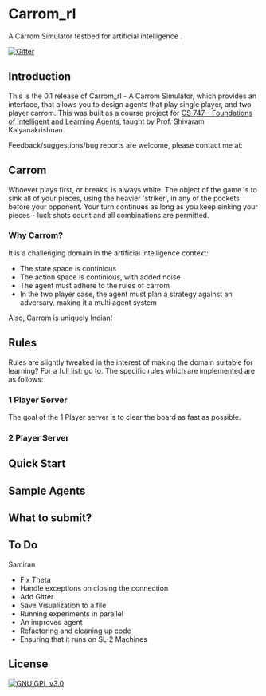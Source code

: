 Carrom_rl
=========
A Carrom Simulator testbed for artificial intelligence .

[![Gitter](https://badges.gitter.im/Carrom_rl/Lobby.svg)](https://gitter.im/Carrom_rl/Lobby?utm_source=badge&utm_medium=badge&utm_campaign=pr-badge&utm_content=body_badge)

## Introduction

This is the 0.1 release of Carrom_rl - A Carrom Simulator, which provides an interface, that allows you to design agents that play single player, and two player carrom. This was built as a course project for [CS 747 - Foundations of Intelligent and Learning Agents](https://www.cse.iitb.ac.in/~shivaram/teaching/cs747-a2016/index.html), taught by Prof. Shivaram Kalyanakrishnan.

Feedback/suggestions/bug reports are welcome, please contact me at:

## Carrom

Whoever plays first, or breaks, is always white. The object of the game is to sink all of your pieces, using the heavier 'striker', in any of the pockets before your opponent. Your turn continues as long as you keep sinking your pieces - luck shots count and all combinations are permitted.


### Why Carrom? 

It is a challenging domain in the artificial intelligence context:

- The state space  is continious
- The action space is continious, with added noise
- The agent must adhere to the rules of carrom
- In the two player case, the agent must plan a strategy against an adversary, making it a multi agent system

Also, Carrom is uniquely Indian!

## Rules
Rules are slightly tweaked in the interest of making the domain suitable for learning? For a full list: go to. The specific rules which are implemented are as follows:

### 1 Player Server
The goal of the 1 Player server is to clear the board as fast as possible.

### 2 Player Server

## Quick Start

## Sample Agents

## What to submit?

## To Do


Samiran

- Fix Theta 
- Handle exceptions on closing the connection
- Add Gitter
- Save Visualization to a file
- Running experiments in parallel
- An improved agent
- Refactoring and cleaning up code
- Ensuring that it runs on SL-2 Machines

## License

[![GNU GPL v3.0](http://www.gnu.org/graphics/gplv3-127x51.png)](http://www.gnu.org/licenses/gpl.html)
